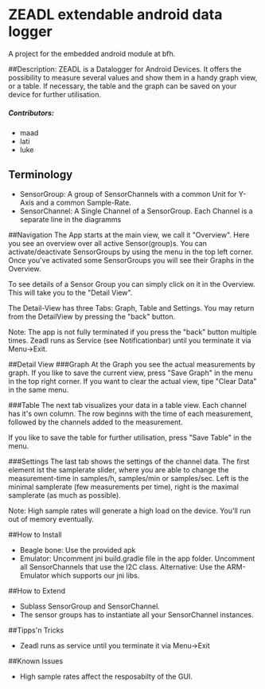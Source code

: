 # ZEADL extendable android data logger
A project for the embedded android module at bfh.

##Description: 
ZEADL is a Datalogger for Android Devices. It offers the possibility to measure several values and show them in a handy graph view, or a table. If necessary, the table and the graph can be saved on your device for further utilisation.

##### Contributors:
* maad
* lati
* luke

## Terminology
* SensorGroup: A group of SensorChannels with a common Unit for Y-Axis and a common Sample-Rate.
* SensorChannel: A Single Channel of a SensorGroup. Each Channel is a separate line in the diagramms

##Navigation
The App starts at the main view, we call it "Overview". Here you see an overview over all active Sensor(group)s. You can activate/deactivate SensorGroups by using the menu in the top left corner. Once you've activated some SensorGroups you will see their Graphs in the Overview.

To see details of a Sensor Group you can simply click on it in the Overview. This will take you to the "Detail View".

The Detail-View has three Tabs: Graph, Table and Settings. You may return from the DetailView by pressing the "back" button.

Note: The app is not fully terminated if you press the "back" button multiple times. Zeadl runs as Service (see Notificationbar) until you terminate it via Menu->Exit.

##Detail View
###Graph
At the Graph you see the actual measurements by graph. If you like to save the current view, press "Save Graph" in the menu in the top right corner. If you want to clear the actual view, tipe "Clear Data" in the same menu.

###Table
The next tab visualizes your data in a table view. Each channel has it's own column.
The row beginns with the time of each measurement, followed by the channels added to the measurement.

If you like to save the table for further utilisation, press "Save Table" in the menu.

###Settings
The last tab shows the settings of the channel data. The first element ist the samplerate slider, where you are able to change the measurement-time in samples/h, samples/min or samples/sec. Left is the minimal samplerate (few measurements per time), right is the maximal samplerate (as much as possible). 

Note: High sample rates will generate a high load on the device. You'll run out of memory eventually.

##How to Install
- Beagle bone: Use the provided apk
- Emulator: Uncomment jni build.gradle file in the app folder. Uncomment all SensorChannels that use the I2C class. Alternative: Use the ARM-Emulator which supports our jni libs.

##How to Extend
- Sublass SensorGroup and SensorChannel.
- The sensor groups has to instantiate all your SensorChannel instances.


##Tipps'n Tricks
- Zeadl runs as service until you terminate it via Menu->Exit


##Known Issues
- High sample rates affect the resposabilty of the GUI.


